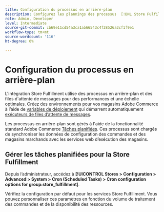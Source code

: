 ```yaml
---
title: Configuration du processus en arrière-plan
description: Configurez les plannings des processus  [!DNL Store Fulfillment]  arrière-plan utilisés pour synchroniser les données avec les services d'exécution.
role: Admin, Developer
level: Intermediate
source-git-commit: cb69e11cd54a3ca1ab66543c4f28526a3cf1f9e1
workflow-type: tm+mt
source-wordcount: '116'
ht-degree: 0%

---
```



# Configuration du processus en arrière-plan

L&#39;intégration Store Fulfillment utilise des processus en arrière-plan et des files d&#39;attente de messages pour des performances et une échelle optimales. Créez des environnements pour vos magasins Adobe Commerce à l’aide de [variables de déploiement](https://experienceleague.adobe.com/fr/docs/commerce-cloud-service/user-guide/configure/env/stage/variables-deploy#cron_consumers_runner) qui démarrent automatiquement [exécuteurs de files d’attente de messages](https://experienceleague.adobe.com/fr/docs/commerce-operations/configuration-guide/message-queues/message-queue-framework).

Les processus en arrière-plan sont gérés à l&#39;aide de la fonctionnalité standard Adobe Commerce [Tâches planifiées](https://experienceleague.adobe.com/fr/docs/commerce-admin/systems/tools/cron). Ces processus sont chargés de synchroniser les données de configuration des commandes et des magasins marchands avec les services web d’exécution des magasins.

## Gérer les tâches planifiées pour la Store Fulfillment

Depuis l’administrateur, accédez à **[!UICONTROL Stores > Configuration > Advanced > System > Cron (Scheduled Tasks) > Cron configuration options for group:store_fulfillment]**.

Vérifiez la configuration par défaut pour les services Store Fulfillment. Vous pouvez personnaliser ces paramètres en fonction du volume de traitement des commandes et de la disponibilité des ressources.
